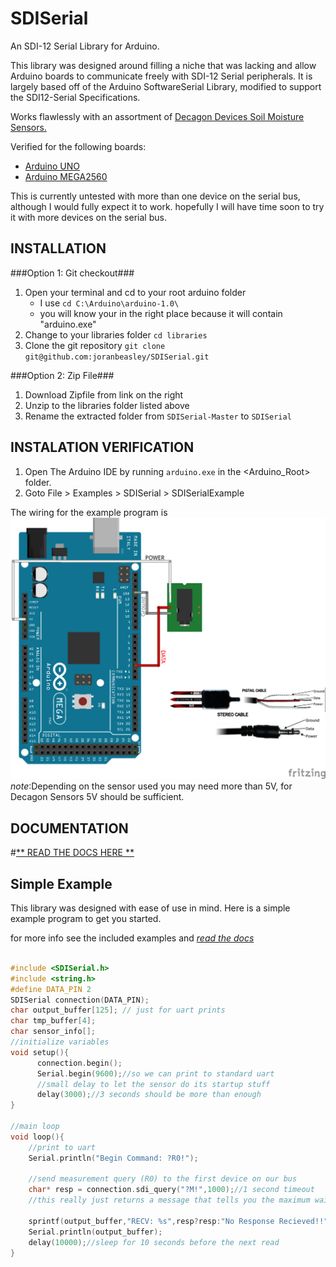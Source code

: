 SDISerial 
=========

An SDI-12 Serial Library for Arduino.

This library was designed around filling a niche that was lacking and allow Arduino boards to communicate freely with SDI-12 Serial peripherals.  It is largely based off of the Arduino SoftwareSerial Library, modified to support the SDI12-Serial Specifications.

Works flawlessly with an assortment of [Decagon Devices Soil Moisture Sensors.](http://www.decagon.com/products/soils/)

Verified for the following boards: 
   - [Arduino UNO](http://arduino.cc/en/Main/arduinoBoardUno)
   - [Arduino MEGA2560](http://arduino.cc/en/Main/ArduinoBoardMega2560)

This is currently untested with more than one device on the serial bus, although I would fully expect it to work.  hopefully I will have time soon to try it with more devices on the serial bus.

INSTALLATION
------------
###Option 1: Git checkout###
1. Open your terminal and cd to your root arduino folder
	- I use `cd C:\Arduino\arduino-1.0\`
	- you will know your in the right place because it will contain "arduino.exe"
2. Change to your libraries folder `cd libraries`
3. Clone the git repository `git clone git@github.com:joranbeasley/SDISerial.git`
	
###Option 2: Zip File###
1. Download Zipfile from link on the right
2. Unzip to the libraries folder listed above
3. Rename the extracted folder from `SDISerial-Master` to `SDISerial`
	
INSTALATION VERIFICATION
------------------------
1. Open The Arduino IDE by running `arduino.exe` in the <Arduino_Root> folder.
2. Goto File > Examples > SDISerial > SDISerialExample

The wiring for the example program is 
![Wiring Diagram](examples/ATMEGA_SDI_HOOKUP.png)
*note*:Depending on the sensor used you may need more than 5V, for Decagon Sensors 5V should be sufficient.

DOCUMENTATION
-------------
#[** READ THE DOCS HERE **](https://dl.dropboxusercontent.com/u/18004504/Arduino/SDISerial/index.html)

Simple Example
-------------------
This library was designed with ease of use in mind.  Here is a simple example program to get you started. 

for more info see the included examples and [_read the docs_](https://dl.dropboxusercontent.com/u/18004504/Arduino/SDISerial/index.html)
```c++

#include <SDISerial.h>
#include <string.h>
#define DATA_PIN 2
SDISerial connection(DATA_PIN);
char output_buffer[125]; // just for uart prints
char tmp_buffer[4];
char sensor_info[];
//initialize variables
void setup(){
      connection.begin();
      Serial.begin(9600);//so we can print to standard uart
      //small delay to let the sensor do its startup stuff
      delay(3000);//3 seconds should be more than enough
}

//main loop
void loop(){
    //print to uart
    Serial.println("Begin Command: ?R0!");
    
    //send measurement query (R0) to the first device on our bus
    char* resp = connection.sdi_query("?M!",1000);//1 second timeout
    //this really just returns a message that tells you the maximum wait before the measurement is ready
    
    sprintf(output_buffer,"RECV: %s",resp?resp:"No Response Recieved!!");
    Serial.println(output_buffer);
    delay(10000);//sleep for 10 seconds before the next read
}
```
